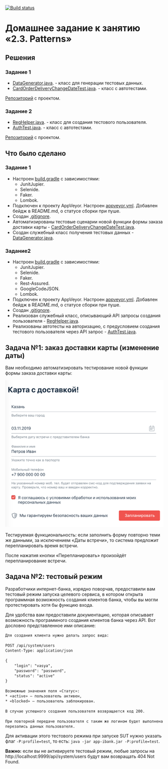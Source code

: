 [![Build status](https://ci.appveyor.com/api/projects/status/5250f2101uwt866p?svg=true)](https://ci.appveyor.com/project/Nephedov/cardorderdeliverychangedate)

# Домашнее задание к занятию «2.3. Patterns»

## Решения
### Задание 1
 * <a href="https://github.com/Nephedov/6.1.Automated-Testing/blob/main/src/test/java/ru/netology/DataGenerator.java">DataGenerator.java</a>. - класс для генерации тестовых данных.
 * <a href="https://github.com/Nephedov/6.1.Automated-Testing/blob/main/src/test/java/ru/netology/CardOrderDeliveryChangeDateTest.java">CardOrderDeliveryChangeDateTest.java</a>. - класс с автотестами.

<a href="https://github.com/Nephedov/6.1.Automated-Testing">Репозиторий</a> с проектом.
### Задание 2
 * <a href="https://github.com/Nephedov/6.2.Automated-Testing/blob/main/src/test/java/ru/netology/RegHelper.java">RegHelper.java</a>. - класс для создания тестового пользователя.
 * <a href="https://github.com/Nephedov/6.2.Automated-Testing/blob/main/src/test/java/ru/netology/AuthTest.java">AuthTest.java</a>. - класс с автотестами.

<a href="https://github.com/Nephedov/6.2.Automated-Testing">Репозиторий</a> с проектом.
## Что было сделано
### Задание 1
* Настроен <a href="https://github.com/Nephedov/6.1.Automated-Testing/blob/main/build.gradle">build.gradle</a> с зависимостями:
	* JunitJupier.
	* Selenide.
	* Faker.
	* Lombok.
* Подключен к проекту AppVeyor. Настроен <a href="https://github.com/Nephedov/6.1.Automated-Testing/blob/main/.appveyor.yml">appveyor.yml</a>. Добавлен бейдж в README.md, о статусе сборки при пуше.
* Создан <a href="https://github.com/Nephedov/6.1.Automated-Testing/blob/main/.gitignore">.gitignore</a>.
* Автоматизированы тестовые сценарии новой функции формы заказа доставки карты - <a href="https://github.com/Nephedov/6.1.Automated-Testing/blob/main/src/test/java/ru/netology/CardOrderDeliveryChangeDateTest.java">CardOrderDeliveryChangeDateTest.java</a>.
* Создан служебный класс получения тестовых данных - <a href="https://github.com/Nephedov/6.1.Automated-Testing/blob/main/src/test/java/ru/netology/DataGenerator.java">DataGenerator.java</a>.
### Задание2
* Настроен <a href="https://github.com/Nephedov/6.2.Automated-Testing/blob/main/build.gradle">build.gradle</a> с зависимостями:
	* JunitJupier.
	* Selenide.
	* Faker.
	* Rest-Assured.
	* GoogleCodeJSON.
	* Lombok.
* Подключен к проекту AppVeyor. Настроен <a href="https://github.com/Nephedov/6.2.Automated-Testing/blob/main/.appveyor.yml">appveyor.yml</a>. Добавлен бейдж в README.md, о статусе сборки при пуше.
* Создан <a href="https://github.com/Nephedov/6.2.Automated-Testing/blob/main/.gitignore">.gitignore</a>.
* Реализован служебный класс, описывающий API запросы создания пользователя - <a href="https://github.com/Nephedov/6.2.Automated-Testing/blob/main/src/test/java/ru/netology/RegHelper.java">RegHelper.java</a>.
* Реализованы автотесты на авторизацию, с предусловием создания тестового пользователя через API запрос - <a href="https://github.com/Nephedov/6.2.Automated-Testing/blob/main/src/test/java/ru/netology/AuthTest.java">AuthTest.java</a>.

## Задача №1: заказ доставки карты (изменение даты)

Вам необходимо автоматизировать тестирование новой функции формы заказа доставки карты:

![](pic/order.png)

Тестируемая функциональность: если заполнить форму повторно теми же данными, за исключением «Даты встречи», то система предложит перепланировать время встречи.

После нажатия кнопки «Перепланировать» произойдёт перепланирование встречи.

## Задача №2: тестовый режим

Разработчики интернет-банка, изрядно поворчав, предоставили вам тестовый режим запуска целевого сервиса, в котором открыта программная возможность создания клиентов банка, чтобы вы могли протестировать хотя бы функцию входа.

Для удобства вам предоставили документацию, которая описывает возможность программного создания клиентов банка через API. Вот дословно представленное ими описание:
```
Для создания клиента нужно делать запрос вида:

POST /api/system/users
Content-Type: application/json

{
    "login": "vasya",
    "password": "password",
    "status": "active" 
}

Возможные значения поля «Статус»:
* «active» — пользователь активен,
* «blocked» — пользователь заблокирован.

В случае успешного создания пользователя возвращается код 200.

При повторной передаче пользователя с таким же логином будет выполнена перезапись данных пользователя.
```


Для активации этого тестового режима при запуске SUT нужно указать флаг `-P:profile=test`, то есть:
`java -jar app-ibank.jar -P:profile=test`.

**Важно:** если вы не активируете тестовый режим, любые запросы на http://localhost:9999/api/system/users будут вам возвращать 404 Not Found. 
